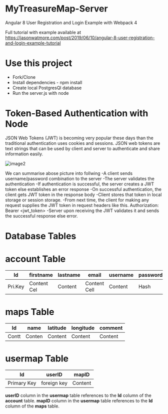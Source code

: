 # MyTreasureMap-Server

Angular 8 User Registration and Login Example with Webpack 4

Full tutorial with example available at https://jasonwatmore.com/post/2019/06/10/angular-8-user-registration-and-login-example-tutorial
# Use this project
  - Fork/Clone
  - Install dependencies - npm install
  - Create local PostgresQl database
  - Run the server.js with node
  
# Token-Based Authentication with Node
JSON Web Tokens (JWT) is becoming very popular these days than the traditional authentication uses cookies and sessions.
JSON web tokens are text strings that can be used by client and server to authenticate and share information easily.

![image2](https://miro.medium.com/max/3420/1*3yU_Zbhj9zDZwboFLHS1rg.png)

We can summarise abose picture into follwing
-A client sends username/password combination to the server
-The server validates the authentication
-If authentication is successful, the server creates a JWT token else establishes an error response
-On successful authentication, the client gets JWT token in the response body
-Client stores that token in local storage or session storage.
-From next time, the client for making any request supplies the JWT token in request headers like this. Authorization: Bearer <jwt_token>
-Server upon receiving the JWT validates it and sends the successful response else error.

# Database Tables

  # account Table
  
|   Id  | firstname | lastname |   email     | username |   password    |
| ----- | --------- |--------- | ----------- | -------- | ------------- |
|Pri.Key|Content Cel| Content  |Content Cell | Content  |    Hash       |

 # maps Table
  
| Id  | name |  latitude |  longitude | comment |  
| --- | ---- | --------- | ---------- | --------|
|Contt|Conten|  Content  |   Content  | Content |

  # usermap Table
  
|     Id    |  userID   |   mapID   |
| --------- | --------- |---------- | 
|Primary Key|foreign key| Content   |

**userID** column in the **usermap** table references to the **Id** column of the **account** table.
**mapID** column in the **usermap** table references to the **Id** column of the **maps** table.
